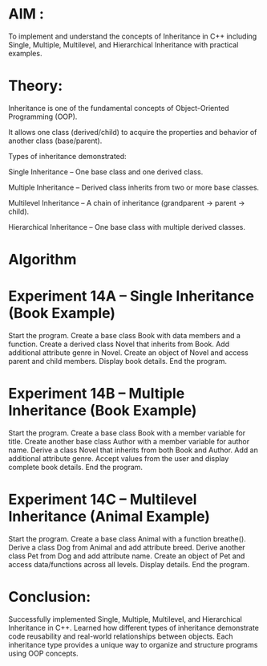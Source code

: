 # AIM :

To implement and understand the concepts of Inheritance in C++ including Single, Multiple, Multilevel, and Hierarchical Inheritance with practical examples.

# Theory:

Inheritance is one of the fundamental concepts of Object-Oriented Programming (OOP).

It allows one class (derived/child) to acquire the properties and behavior of another class (base/parent).

Types of inheritance demonstrated:

Single Inheritance – One base class and one derived class.

Multiple Inheritance – Derived class inherits from two or more base classes.

Multilevel Inheritance – A chain of inheritance (grandparent → parent → child).

Hierarchical Inheritance – One base class with multiple derived classes.

# Algorithm

# Experiment 14A – Single Inheritance (Book Example)
Start the program.
Create a base class Book with data members and a function.
Create a derived class Novel that inherits from Book.
Add additional attribute genre in Novel.
Create an object of Novel and access parent and child members.
Display book details.
End the program.

# Experiment 14B – Multiple Inheritance (Book Example)
Start the program.
Create a base class Book with a member variable for title.
Create another base class Author with a member variable for author name.
Derive a class Novel that inherits from both Book and Author.
Add an additional attribute genre.
Accept values from the user and display complete book details.
End the program.

# Experiment 14C – Multilevel Inheritance (Animal Example)
Start the program.
Create a base class Animal with a function breathe().
Derive a class Dog from Animal and add attribute breed.
Derive another class Pet from Dog and add attribute name.
Create an object of Pet and access data/functions across all levels.
Display details.
End the program.


# Conclusion:
Successfully implemented Single, Multiple, Multilevel, and Hierarchical Inheritance in C++.
Learned how different types of inheritance demonstrate code reusability and real-world relationships between objects.
Each inheritance type provides a unique way to organize and structure programs using OOP concepts.



